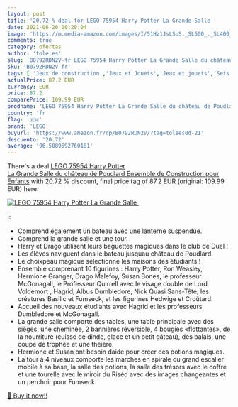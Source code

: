 ```yaml
---
layout: post
title: '20.72 % deal for LEGO 75954 Harry Potter La Grande Salle '
date: 2021-06-26 00:29:04
image: 'https://m.media-amazon.com/images/I/51Hz1JsLSuS._SL500_._SL400_.jpg'
comments: true
category: ofertas
author: 'tole.es'
slug: 'B0792RDN2V-fr LEGO 75954 Harry Potter La Grande Salle du château de...'
sku: 'B0792RDN2V-fr'
tags: [ 'Jeux de construction','Jeux et Jouets','Jeux et jouets','Sets de jeux de construction','lego', ]
actualPrice: 87.2 EUR
currency: EUR
price: 87.2
comparePrice: 109.99 EUR
prodname: 'LEGO 75954 Harry Potter La Grande Salle du château de Poudlard  Ensemble de Construction pour Enfants'
country: 'fr'
flag: '🇫🇷'
brand: 'LEGO'
buyurl: 'https://www.amazon.fr/dp/B0792RDN2V/?tag=tolees0d-21'
descuento: '20.72'
average: '96.5889592760181'
---
```


There's a deal [LEGO 75954 Harry Potter La Grande Salle du château de Poudlard  Ensemble de Construction pour Enfants](https://www.amazon.fr/dp/B0792RDN2V/?tag=tolees0d-21)  with  20.72 % discount, final price tag of  87.2 EUR (original: 109.99 EUR) here:

[![LEGO 75954 Harry Potter La Grande Salle ](https://m.media-amazon.com/images/I/51Hz1JsLSuS._SL500_._SL400_.jpg)](https://www.amazon.fr/dp/B0792RDN2V/?tag=tolees0d-21)

ℹ️:

- Comprend également un bateau avec une lanterne suspendue.
- Comprend la grande salle et une tour.
- Harry et Drago utilisent leurs baguettes magiques dans le club de Duel !
- Les élèves naviguent dans le bateau jusquau château de Poudlard.
- Le choixpeau magique sélectionne les maisons des étudiants !
- Ensemble comprenant 10 figurines : Harry Potter, Ron Weasley, Hermione Granger, Drago Malefoy, Susan Bones, le professeur McGonagall, le Professeur Quirrell avec le visage double de Lord Voldemort , Hagrid, Albus Dumbledore, Nick Quasi Sans-Tête, les créatures Basilic et Fumseck, et les figurines Hedwige et Croûtard.
- Accueil des nouveaux étudiants avec Hagrid et les professeurs Dumbledore et McGonagall.
- La grande salle comporte des tables, une table principale avec des sièges, une cheminée, 2 bannières réversible, 4 bougies «flottantes», de la nourriture (cuisse de dinde, glace et un petit gâteau), des balais, une coupe de trophée et une théière.
- Hermione et Susan ont besoin daide pour créer des potions magiques.
- La tour à 4 niveaux comporte les marches en spirale du grand escalier mobile à sa base, la salle des potions, la salle des trésors avec le coffre et une tourelle avec le miroir du Riséd avec des images changeantes et un perchoir pour Fumseck.

[🛒 Buy it now!!](https://www.amazon.fr/dp/B0792RDN2V/?tag=tolees0d-21)
